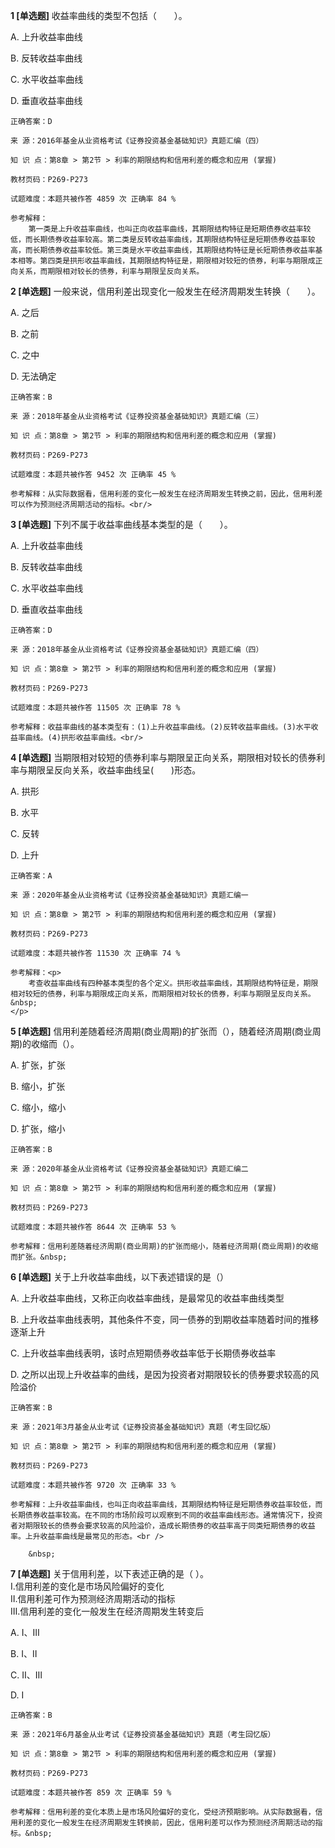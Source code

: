**1 [单选题]** 收益率曲线的类型不包括（&emsp;&emsp;）。

A. 上升收益率曲线

B. 反转收益率曲线

C. 水平收益率曲线

D. 垂直收益率曲线

```
正确答案：D

来 源：2016年基金从业资格考试《证券投资基金基础知识》真题汇编（四）

知 识 点：第8章 > 第2节 > 利率的期限结构和信用利差的概念和应用 (掌握)

教材页码：P269-P273

试题难度：本题共被作答 4859 次 正确率 84 %

参考解释：
	第一类是上升收益率曲线，也叫正向收益率曲线，其期限结构特征是短期债券收益率较低，而长期债券收益率较高。第二类是反转收益率曲线，其期限结构特征是短期债券收益率较高，而长期债券收益率较低。第三类是水平收益率曲线，其期限结构特征是长短期债券收益率基本相等。第四类是拱形收益率曲线，其期限结构特征是，期限相对较短的债券，利率与期限成正向关系，而期限相对较长的债券，利率与期限呈反向关系。

```


**2 [单选题]** 一般来说，信用利差出现变化一般发生在经济周期发生转换（　　）。

A. 之后

B. 之前

C. 之中

D. 无法确定<br/>

```
正确答案：B

来 源：2018年基金从业资格考试《证券投资基金基础知识》真题汇编（三）

知 识 点：第8章 > 第2节 > 利率的期限结构和信用利差的概念和应用 (掌握)

教材页码：P269-P273

试题难度：本题共被作答 9452 次 正确率 45 %

参考解释：从实际数据看，信用利差的变化一般发生在经济周期发生转换之前，因此，信用利差可以作为预测经济周期活动的指标。<br/>
```


**3 [单选题]** 下列不属于收益率曲线基本类型的是（　　）。

A. 上升收益率曲线

B. 反转收益率曲线

C. 水平收益率曲线

D. 垂直收益率曲线<br/>

```
正确答案：D

来 源：2018年基金从业资格考试《证券投资基金基础知识》真题汇编（四）

知 识 点：第8章 > 第2节 > 利率的期限结构和信用利差的概念和应用 (掌握)

教材页码：P269-P273

试题难度：本题共被作答 11505 次 正确率 78 %

参考解释：收益率曲线的基本类型有：(1)上升收益率曲线。(2)反转收益率曲线。(3)水平收益率曲线。(4)拱形收益率曲线。<br/>
```


**4 [单选题]** 当期限相对较短的债券利率与期限呈正向关系，期限相对较长的债券利率与期限呈反向关系，收益率曲线呈(&emsp;&emsp;)形态。

A. 拱形

B. 水平

C. 反转

D. 上升

```
正确答案：A

来 源：2020年基金从业资格考试《证券投资基金基础知识》真题汇编一

知 识 点：第8章 > 第2节 > 利率的期限结构和信用利差的概念和应用 (掌握)

教材页码：P269-P273

试题难度：本题共被作答 11530 次 正确率 74 %

参考解释：<p>
	考查收益率曲线有四种基本类型的各个定义。拱形收益率曲线，其期限结构特征是，期限相对较短的债券，利率与期限成正向关系，而期限相对较长的债券，利率与期限呈反向关系。&nbsp;
</p>
```


**5 [单选题]** 信用利差随着经济周期(商业周期)的扩张而（），随着经济周期(商业周期)的收缩而（）。

A. 扩张，扩张

B. 缩小，扩张

C. 缩小，缩小

D. 扩张，缩小

```
正确答案：B

来 源：2020年基金从业资格考试《证券投资基金基础知识》真题汇编二

知 识 点：第8章 > 第2节 > 利率的期限结构和信用利差的概念和应用 (掌握)

教材页码：P269-P273

试题难度：本题共被作答 8644 次 正确率 53 %

参考解释：信用利差随着经济周期(商业周期)的扩张而缩小，随着经济周期(商业周期)的收缩而扩张。&nbsp;
```


**6 [单选题]** 关于上升收益率曲线，以下表述错误的是（）

A. 上升收益率曲线，又称正向收益率曲线，是最常见的收益率曲线类型

B. 上升收益率曲线表明，其他条件不变，同一债券的到期收益率随着时间的推移逐渐上升

C. 上升收益率曲线表明，该时点短期债券收益率低于长期债券收益率

D. 之所以出现上升收益率的曲线，是因为投资者对期限较长的债券要求较高的风险溢价

```
正确答案：B

来 源：2021年3月基金从业考试《证券投资基金基础知识》真题（考生回忆版）

知 识 点：第8章 > 第2节 > 利率的期限结构和信用利差的概念和应用 (掌握)

教材页码：P269-P273

试题难度：本题共被作答 9720 次 正确率 33 %

参考解释：上升收益率曲线，也叫正向收益率曲线，其期限结构特征是短期债券收益率较低，而长期债券收益率较高。在不同的市场阶段可以观察到不同的收益率曲线形态。通常情况下，投资者对期限较长的债券会要求较高的风险溢价，造成长期债券的收益率高于同类短期债券的收益率。上升收益率曲线是最常见的形态。<br />

	&nbsp;

```


**7 [单选题]** 关于信用利差，以下表述正确的是（ ）。<br />
Ⅰ.信用利差的变化是市场风险偏好的变化<br />
Ⅱ.信用利差可作为预测经济周期活动的指标<br />
Ⅲ.信用利差的变化一般发生在经济周期发生转变后

A. Ⅰ、Ⅲ

B. Ⅰ、Ⅱ

C. Ⅱ、Ⅲ

D. Ⅰ

```
正确答案：B

来 源：2021年6月基金从业考试《证券投资基金基础知识》真题（考生回忆版）

知 识 点：第8章 > 第2节 > 利率的期限结构和信用利差的概念和应用 (掌握)

教材页码：P269-P273

试题难度：本题共被作答 859 次 正确率 59 %

参考解释：信用利差的变化本质上是市场风险偏好的变化，受经济预期影响。从实际数据看，信用利差的变化一般发生在经济周期发生转换前，因此，信用利差可以作为预测经济周期活动的指标。&nbsp;
```

